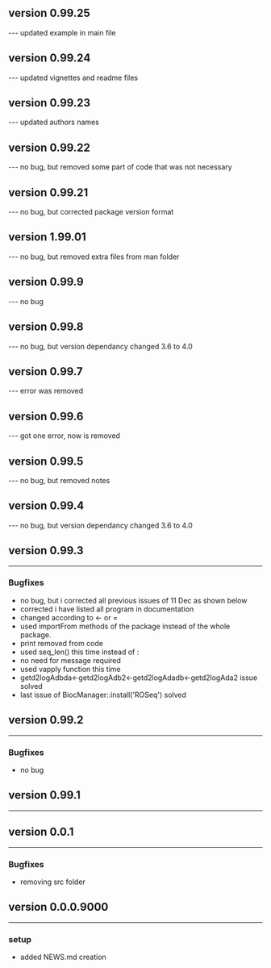 ## version 0.99.25

--- updated example in main file

## version 0.99.24

--- updated vignettes and readme files

## version 0.99.23

--- updated authors names

## version 0.99.22

--- no bug, but removed some part of code that was not necessary

## version 0.99.21

--- no bug, but corrected package version format

## version 1.99.01

--- no bug, but removed extra files from man folder

## version 0.99.9

--- no bug

## version 0.99.8

--- no bug, but version dependancy changed 3.6 to 4.0

## version 0.99.7

--- error was removed


## version 0.99.6

--- got one error, now is removed 


## version 0.99.5

--- no bug, but removed notes 

## version 0.99.4

--- no bug, but version dependancy changed 3.6 to 4.0

## version 0.99.3

---

### Bugfixes

- no bug, but i corrected all previous issues of 11 Dec as shown below
- corrected i have listed all program in documentation
- changed according to <- or =
- used importFrom methods of the package instead of the whole package.
- print removed from code
- used seq_len() this time instead of :
- no need for message required 
- used vapply function this time
- getd2logAdbda<-getd2logAdb2<-getd2logAdadb<-getd2logAda2 issue solved
- last issue of BiocManager::install('ROSeq') solved

## version 0.99.2

---


### Bugfixes

- no bug


## version 0.99.1

---


## version 0.0.1

---


### Bugfixes

- removing src folder


## version 0.0.0.9000

---

### setup

- added NEWS.md creation

